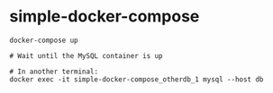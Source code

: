# simple-docker-compose

```
docker-compose up

# Wait until the MySQL container is up

# In another terminal:
docker exec -it simple-docker-compose_otherdb_1 mysql --host db
```

